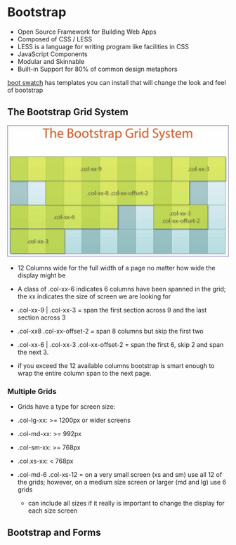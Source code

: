 # Bootstrap
- Open Source Framework for Building Web Apps
 - Composed of CSS / LESS
  - LESS is a language for writing program like facilities in CSS
 - JavaScript Components
 - Modular and Skinnable
 - Built-in Support for 80% of common design metaphors
 
 [boot swatch](http://bootswatch.com) has templates you can install that will change the look and feel of bootstrap
 
 ## The Bootstrap Grid System
 
 ![Bootstrap Grid System](img/GridSystem.jpg)
 
 
- 12 Columns wide for the full width of a page no matter how wide the display might be
 - A class of .col-xx-6 indicates 6 columns have been spanned in the grid; the xx indicates the size of screen we are looking for
 - .col-xx-9 | .col-xx-3 = span the first section across 9 and the last section across 3
 - .col-xx8 .col-xx-offset-2 = span 8 columns but skip the first two
 - .col-xx-6 | .col-xx-3 .col-xx-offset-2 = span the first 6, skip 2 and span the next 3.
  
- if you exceed the 12 available columns bootstrap is smart enough to wrap the entire column span to the next page.

### Multiple Grids

- Grids have a type for screen size: 
 - .col-lg-xx: >= 1200px or wider screens
 - .col-md-xx: >= 992px
 - .col-sm-xx: >= 768px
 - .col.xs-xx: < 768px
 
- .col-md-6 .col-xs-12 = on a very small screen (xs and sm) use all 12 of the grids; however, on a medium size screen or larger (md and lg) use 6 grids
    - can include all sizes if it really is important to change the display for each size screen
 
 ## Bootstrap and Forms